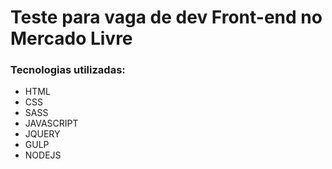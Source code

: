 # Teste para vaga de dev Front-end no Mercado Livre

### Tecnologias utilizadas:

- HTML
- CSS
- SASS
- JAVASCRIPT
- JQUERY
- GULP
- NODEJS
